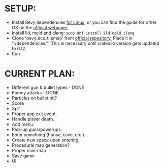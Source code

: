 # SETUP:

- Install Bevy dependencies [for Linux](https://github.com/bevyengine/bevy/blob/main/docs/linux_dependencies.md), or you can find the guide for other OS on the [official webpage.](www.bevyengine.org)
- Install lld, mold and clang:
  `sudo dnf install lld mold clang`
- Clone 'bevy_ecs_tilemap' from [official repository.](https://github.com/StarArawn/bevy_ecs_tilemap) Place it in "./dependencies/".
  This is necessary until crates.io version gets updated to 0.12.
- Run

# CURRENT PLAN:

- Different gun & bullet types - DONE
- Enemy attacks - DONE
- Particles on bullet hit?
- Score
- Xp?
- Proper app exit event.
- Handle player death.
- Add menu.
- Pick-up guns/powerups.
- Enter something (house, cave, etc.)
- Create new space upon entering.
- Procedural map generation?
- Proper mini-map
- Save game
- UI

